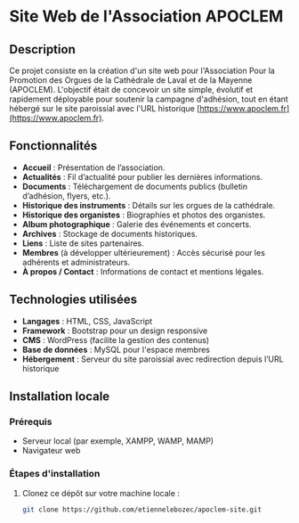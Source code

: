 # Site Web de l'Association APOCLEM

## Description

Ce projet consiste en la création d'un site web pour l'Association Pour la Promotion des Orgues de la Cathédrale de Laval et de la Mayenne (APOCLEM). L'objectif était de concevoir un site simple, évolutif et rapidement déployable pour soutenir la campagne d'adhésion, tout en étant hébergé sur le site paroissial avec l'URL historique [https://www.apoclem.fr](https://www.apoclem.fr).

## Fonctionnalités

- **Accueil** : Présentation de l’association.
- **Actualités** : Fil d’actualité pour publier les dernières informations.
- **Documents** : Téléchargement de documents publics (bulletin d’adhésion, flyers, etc.).
- **Historique des instruments** : Détails sur les orgues de la cathédrale.
- **Historique des organistes** : Biographies et photos des organistes.
- **Album photographique** : Galerie des événements et concerts.
- **Archives** : Stockage de documents historiques.
- **Liens** : Liste de sites partenaires.
- **Membres** (à développer ultérieurement) : Accès sécurisé pour les adhérents et administrateurs.
- **À propos / Contact** : Informations de contact et mentions légales.

## Technologies utilisées

- **Langages** : HTML, CSS, JavaScript
- **Framework** : Bootstrap pour un design responsive
- **CMS** : WordPress (facilite la gestion des contenus)
- **Base de données** : MySQL pour l'espace membres
- **Hébergement** : Serveur du site paroissial avec redirection depuis l’URL historique

## Installation locale

### Prérequis

- Serveur local (par exemple, XAMPP, WAMP, MAMP)
- Navigateur web

### Étapes d'installation

1. Clonez ce dépôt sur votre machine locale :
   ```bash
   git clone https://github.com/etiennelebozec/apoclem-site.git
